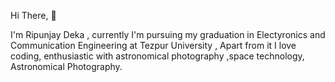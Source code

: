 Hi There, 👋


I'm Ripunjay Deka , currently I'm pursuing my graduation in Electyronics and Communication Engineering at Tezpur University , Apart from it I love coding, enthusiastic with astronomical photography ,space technology, Astronomical Photography.



